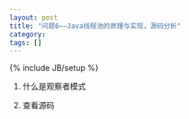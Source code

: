```yaml
---
layout: post
title: "问题6——Java线程池的原理与实现，源码分析"
category: 
tags: []
---
```

{% include JB/setup %}

1. 什么是观察者模式

2. 查看源码

&nbsp;